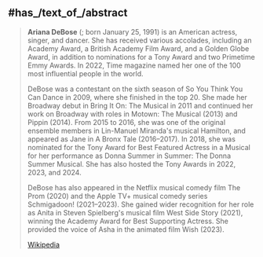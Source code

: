 ﻿---
aliases:
- "Ariana DeBose"
---

## #has_/text_of_/abstract 

> **Ariana DeBose** (; born January 25, 1991) is an American actress, singer, and dancer. 
> She has received various accolades, including an Academy Award, a British Academy Film Award, 
> and a Golden Globe Award, in addition to nominations for a Tony Award and two Primetime Emmy Awards. 
> In 2022, Time magazine named her one of the 100 most influential people in the world.
>
> DeBose was a contestant on the sixth season of So You Think You Can Dance in 2009, where she finished in the top 20. 
> She made her Broadway debut in Bring It On: The Musical in 2011 and continued her work on Broadway 
> with roles in Motown: The Musical (2013) and Pippin (2014). From 2015 to 2016, 
> she was one of the original ensemble members in Lin-Manuel Miranda's musical Hamilton, 
> and appeared as Jane in A Bronx Tale (2016–2017). 
> In 2018, she was nominated for the Tony Award for Best Featured Actress in a Musical for her performance as Donna Summer in Summer: The Donna Summer Musical. She has also hosted the Tony Awards in 2022, 2023, and 2024.
>
> DeBose has also appeared in the Netflix musical comedy film The Prom (2020) 
> and the Apple TV+ musical comedy series Schmigadoon! (2021–2023). 
> She gained wider recognition for her role as Anita in Steven Spielberg's musical film West Side Story (2021), 
> winning the Academy Award for Best Supporting Actress. 
> She provided the voice of Asha in the animated film Wish (2023).
>
> [Wikipedia](https://en.wikipedia.org/wiki/Ariana%20DeBose) 


